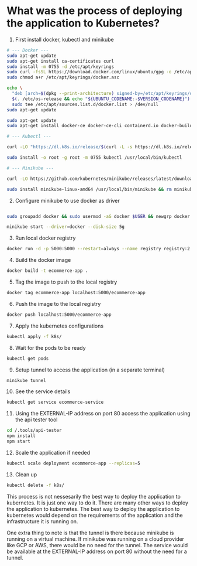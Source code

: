 # What was the process of deploying the application to Kubernetes?

1. First install docker, kubectl and minikube

```sh
# --- Docker ---
sudo apt-get update
sudo apt-get install ca-certificates curl
sudo install -m 0755 -d /etc/apt/keyrings
sudo curl -fsSL https://download.docker.com/linux/ubuntu/gpg -o /etc/apt/keyrings/docker.asc
sudo chmod a+r /etc/apt/keyrings/docker.asc

echo \
  "deb [arch=$(dpkg --print-architecture) signed-by=/etc/apt/keyrings/docker.asc] https://download.docker.com/linux/ubuntu \
  $(. /etc/os-release && echo "${UBUNTU_CODENAME:-$VERSION_CODENAME}") stable" | \
  sudo tee /etc/apt/sources.list.d/docker.list > /dev/null
sudo apt-get update

sudo apt-get update
sudo apt-get install docker-ce docker-ce-cli containerd.io docker-buildx-plugin docker-compose-plugin

# --- Kubectl ---

curl -LO "https://dl.k8s.io/release/$(curl -L -s https://dl.k8s.io/release/stable.txt)/bin/linux/amd64/kubectl"

sudo install -o root -g root -m 0755 kubectl /usr/local/bin/kubectl

# --- Minikube ---

curl -LO https://github.com/kubernetes/minikube/releases/latest/download/minikube-linux-amd64

sudo install minikube-linux-amd64 /usr/local/bin/minikube && rm minikube-linux-amd64
```

2. Configure minikube to use docker as driver

```sh

sudo groupadd docker && sudo usermod -aG docker $USER && newgrp docker

minikube start --driver=docker --disk-size 5g
```

3. Run local docker registry

```sh
docker run -d -p 5000:5000 --restart=always --name registry registry:2
```

4. Build the docker image

```sh
docker build -t ecommerce-app .
```

5. Tag the image to push to the local registry

```sh
docker tag ecommerce-app localhost:5000/ecommerce-app
```

6. Push the image to the local registry

```sh
docker push localhost:5000/ecommerce-app
```

7. Apply the kubernetes configurations

```sh
kubectl apply -f k8s/
```

8. Wait for the pods to be ready

```sh
kubectl get pods
```

9. Setup tunnel to access the application (in a separate terminal)

```sh
minikube tunnel
```

10. See the service details

```sh
kubectl get service ecommerce-service
```

11. Using the EXTERNAL-IP address on port 80 access the application using the api tester tool

```sh
cd /.tools/api-tester
npm install
npm start
```

12. Scale the application if needed

```sh
kubectl scale deployment ecommerce-app --replicas=5
```

13. Clean up

```sh
kubectl delete -f k8s/
```

This process is not nessesarily the best way to deploy the application to kubernetes. It is just one way to do it. There are many other ways to deploy the application to kubernetes. The best way to deploy the application to kubernetes would depend on the requirements of the application and the infrastructure it is running on.

One extra thing to note is that the tunnel is there because minikube is running on a virtual machine. If minikube was running on a cloud provider like GCP or AWS, there would be no need for the tunnel. The service would be available at the EXTERNAL-IP address on port 80 without the need for a tunnel.
